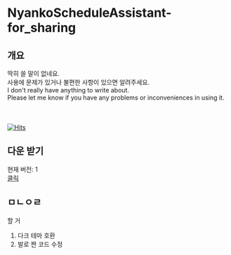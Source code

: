 # NyankoScheduleAssistant-for_sharing

## 개요
딱히 쓸 말이 없네요.\
사용에 문제가 있거나 불편한 사항이 있으면 알려주세요.\
I don't really have anything to write about.\
Please let me know if you have any problems or inconveniences in using it.\
\
\
\
[![Hits](https://hits.seeyoufarm.com/api/count/incr/badge.svg?url=https%3A%2F%2Fgithub.com%2Fegg16496%2FNyankoScheduleAssistant-for_sharing&count_bg=%2379C83D&title_bg=%23555555&icon=&icon_color=%23E7E7E7&title=hits&edge_flat=false)](https://hits.seeyoufarm.com)
## 다운 받기
현재 버전: 1\
[클릭](https://github.com/egg16496/NyankoScheduleAssistant-for_sharing/blob/main/NyankoScheduleAssistant.apk?raw=true "다운로드")
## ㅁㄴㅇㄹ
할 거
1. 다크 테마 호환
2. 발로 짠 코드 수정
